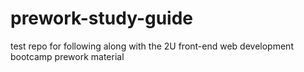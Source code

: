 # prework-study-guide
test repo for following along with the 2U front-end web development bootcamp prework material

